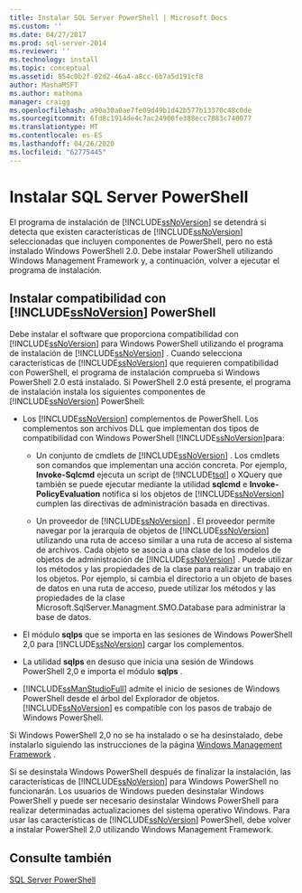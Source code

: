 ```yaml
---
title: Instalar SQL Server PowerShell | Microsoft Docs
ms.custom: ''
ms.date: 04/27/2017
ms.prod: sql-server-2014
ms.reviewer: ''
ms.technology: install
ms.topic: conceptual
ms.assetid: 854c0b2f-02d2-46a4-a8cc-6b7a5d191cf8
author: MashaMSFT
ms.author: mathoma
manager: craigg
ms.openlocfilehash: a90a30a0ae7fe09d49b1d42b577b13370c48c0de
ms.sourcegitcommit: 6fd8c1914de4c7ac24900fe388ecc7883c740077
ms.translationtype: MT
ms.contentlocale: es-ES
ms.lasthandoff: 04/26/2020
ms.locfileid: "62775445"
---
```

# <a name="install-sql-server-powershell"></a>Instalar SQL Server PowerShell
  El programa de instalación de [!INCLUDE[ssNoVersion](../../includes/ssnoversion-md.md)] se detendrá si detecta que existen características de [!INCLUDE[ssNoVersion](../../includes/ssnoversion-md.md)] seleccionadas que incluyen componentes de PowerShell, pero no está instalado Windows PowerShell 2.0. Debe instalar PowerShell utilizando Windows Management Framework y, a continuación, volver a ejecutar el programa de instalación.  
  
## <a name="installing-ssnoversion-powershell-support"></a>Instalar compatibilidad con [!INCLUDE[ssNoVersion](../../includes/ssnoversion-md.md)] PowerShell  
 Debe instalar el software que proporciona compatibilidad con [!INCLUDE[ssNoVersion](../../includes/ssnoversion-md.md)] para Windows PowerShell utilizando el programa de instalación de [!INCLUDE[ssNoVersion](../../includes/ssnoversion-md.md)] . Cuando selecciona características de [!INCLUDE[ssNoVersion](../../includes/ssnoversion-md.md)] que requieren compatibilidad con PowerShell, el programa de instalación comprueba si Windows PowerShell 2.0 está instalado. Si PowerShell 2.0 está presente, el programa de instalación instala los siguientes componentes de [!INCLUDE[ssNoVersion](../../includes/ssnoversion-md.md)] PowerShell:  
  
-   Los [!INCLUDE[ssNoVersion](../../includes/ssnoversion-md.md)] complementos de PowerShell. Los complementos son archivos DLL que implementan dos tipos de compatibilidad con Windows PowerShell [!INCLUDE[ssNoVersion](../../includes/ssnoversion-md.md)]para:  
  
    -   Un conjunto de cmdlets de [!INCLUDE[ssNoVersion](../../includes/ssnoversion-md.md)] . Los cmdlets son comandos que implementan una acción concreta. Por ejemplo, **Invoke-Sqlcmd** ejecuta un script de [!INCLUDE[tsql](../../includes/tsql-md.md)] o XQuery que también se puede ejecutar mediante la utilidad **sqlcmd** e **Invoke-PolicyEvaluation** notifica si los objetos de [!INCLUDE[ssNoVersion](../../includes/ssnoversion-md.md)] cumplen las directivas de administración basada en directivas.  
  
    -   Un proveedor de [!INCLUDE[ssNoVersion](../../includes/ssnoversion-md.md)] . El proveedor permite navegar por la jerarquía de objetos de [!INCLUDE[ssNoVersion](../../includes/ssnoversion-md.md)] utilizando una ruta de acceso similar a una ruta de acceso al sistema de archivos. Cada objeto se asocia a una clase de los modelos de objetos de administración de [!INCLUDE[ssNoVersion](../../includes/ssnoversion-md.md)] . Puede utilizar los métodos y las propiedades de la clase para realizar un trabajo en los objetos. Por ejemplo, si cambia el directorio a un objeto de bases de datos en una ruta de acceso, puede utilizar los métodos y las propiedades de la clase Microsoft.SqlServer.Managment.SMO.Database para administrar la base de datos.  
  
-   El módulo **sqlps** que se importa en las sesiones de Windows PowerShell 2,0 para [!INCLUDE[ssNoVersion](../../includes/ssnoversion-md.md)] cargar los complementos.  
  
-   La utilidad **sqlps** en desuso que inicia una sesión de Windows PowerShell 2,0 e importa el módulo **sqlps** .  
  
-   [!INCLUDE[ssManStudioFull](../../includes/ssmanstudiofull-md.md)] admite el inicio de sesiones de Windows PowerShell desde el árbol del Explorador de objetos. [!INCLUDE[ssNoVersion](../../includes/ssnoversion-md.md)] es compatible con los pasos de trabajo de Windows PowerShell.  
  
 Si Windows PowerShell 2,0 no se ha instalado o se ha desinstalado, debe instalarlo siguiendo las instrucciones de la página [Windows Management Framework](https://go.microsoft.com/fwlink/?LinkId=186214) .  
  
 Si se desinstala Windows PowerShell después de finalizar la instalación, las características de [!INCLUDE[ssNoVersion](../../includes/ssnoversion-md.md)] para Windows PowerShell no funcionarán. Los usuarios de Windows pueden desinstalar Windows PowerShell y puede ser necesario desinstalar Windows PowerShell para realizar determinadas actualizaciones del sistema operativo Windows. Para usar las características de [!INCLUDE[ssNoVersion](../../includes/ssnoversion-md.md)] PowerShell, debe volver a instalar PowerShell 2.0 utilizando Windows Management Framework.  
  
## <a name="see-also"></a>Consulte también  
 [SQL Server PowerShell](../../powershell/sql-server-powershell.md)  
  
  
